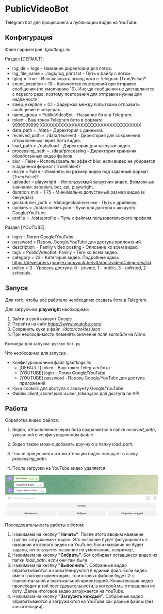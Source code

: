 # PublicVideoBot
Telegram бот для процессинга и публикации видео на YouTube.



## Конфигурация

Файл параметров: *tgsettings.ini* 

Раздел [DEFAULT]:

- log_dir = logs - Название директории для логов.
- log_file_name = ./logs/log_print.txt - Путь к файлу с логом.
- tglog = True - Использовать вывод лога в Telegram (True/False)?
- count_exeption = 10 - Количество повторений при отправке сообщения (по умолчанию 10). Иногда сообщения не доставляются с первого раза, поэтому повторения для отправки нужны для надёжности.
- sleep_exeption = 0.1 - Задержка между попытками отправить сообщение в секундах.
- name_group = PublicVideoBot - Название бота в Telegram.
- token - Ваш токен Telegram бота в формате 9999999999:XXXXXXXXXXXXXXXXXXXXXXXXXXXXXXXXXXX.
- data_path = ./data - Директория с данными.
- received_path = ./data/received - Директория для сохранения отправленных через бота видео.
- load_path = ./data/load - Директория для загрузки видео.
- processing_path = ./data/processing - Директория хранения обработанных видео файлов.
- blur = False - Использовать ли эффект blur, если видео не убирается в заданный формат (True/False)?
- resize = False - Изменять ли размер видео под заданный формат (True/False)?
- uploader = playwright - Используемый загрузчик видео. Возможные значения: selenium, bot, api, playwright.
- duration_min = 1.75 - Минимально допустимый размер видео (в секундах).
- geckodriver_path = ./data/geckodriver.exe - Путь к драйверу.
- cookies = ./data/cookies.json - Куки для доступа к аккаунту Google/YouTube.
- profile = ./data/profile - Путь к файлам пользовательского профиля.



Раздел [YOUTUBE]:

- login - Логин Google/YouTube.
- password = Пароль Google/YouTube для доступа приложений.
- description = Family video posting - Описание ко всем видео.
- tags = PublicVideoBot, Family - Теги ко всем видео.
- category = 22 - Категория видео. Подробнее здесь https://developers.google.com/youtube/v3/docs/videoCategories/list.
- policy = 3 - Уровень доступа. 0 - private, 1 - public, 3 - unlisted, 2 - schedule.



## Запуск

Для того, чтобы всё работало необходимо создать бота в Telegram.

Для загрузчика **playwright** необходимо:

1. Зайти в свой аккаунт Google
2. Перейти на сайт https://www.youtube.com/
3. Сохранить куки в файл *./data/cookies.json*
4. При необходимости поменять значение поля *sameSite* на *None*.

Команда для запуска: `python bot.py`

Что необходимо для запуска:

- Конфигурационный файл *tgsettings.ini*:
  - [DEFAULT] token - Ваш токен Telegram бота
  - [YOUTUBE] login - Логин Google/YouTube
  - [YOUTUBE] password - Пароль Google/YouTube для доступа приложений.
- Куки *cookies* для доступа к аккаунту Google/YouTube.
- Файлы *client_secret.json* и *user_token.json* для доступа по API.



## Работа

Обработка видео файлов:

1. Видео, отправленное через бота сохраняется в папке *received_path*, указанной в конфигурационном файле.

2. Видео также можно добавить вручную в папку *load_path*.

3. После процессинга и конкатенации видео попадает в папку *processing_path*.

4. После загрузки на YouTube видео удаляется.

   

![image-20221011205438702](./img/image-20221011205438702.png)

Последовательность работы с ботом:

1. Нажимаем на кнопку **"Начать"**. После этого вводим название группы загружаемых видео. Это название будет фигурировать в названии итогового видео на YouTube. Если название не будет задано, используется название по умолчанию, например, .
2. Нажимаем на кнопку **"Собрать"**. Бот собирает оставшиеся видео из папки *load_path*, если они там были.
3. Нажимаем на кнопку **"Выполнить"**. Собранные видео обрабатываются и конкатенируются в единый файл. Если видео имеют разную ориентацию, то итоговых файлов будет 2: с горизонтальной и вертикальной ориентацией. Конкатенация видео происходит в той последовательности, в которой мы отправляли их боту. Далее итоговое видео загружается на YouTube.
4. Нажимаем на кнопку **"Загрузить каждый"**. Собранные видео обрабатываются и загружаются на YouTube как разные файлы (без конкатенации).

